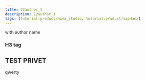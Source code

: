 ```yaml
---
title: 22author_1
description: 22author_1
tags: [tutorial:product/hana_studio, tutorial:product/sapHana]
---
```

with author name
### H3 tag

## TEST PRIVET
qwerty

